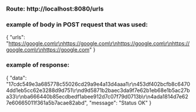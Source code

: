 ### Route: http://localhost:8080/urls

### example of body in POST request that was used:

{
    "urls": "https://google.com\r\nhttps://google.com\r\nhttps://google.com\r\nhttps://google.com\r\nhttps://google.com"
}

### example of response:

{
    "data": "17cdc549e3a685778c55026cd29a9e4a13d4aaa1\r\n453df402bcfb8c64704dd1eb5cc62e3288d9d751\r\nd9d5871b2baec3da9f7e62b1eb68e1b5ac27ba33\r\nba666440b85ecdbedf1abee912d7c07f79d0713b\r\n4ada1814d7e627e60665011f361a5b7acae82abd",
    "message": "Status OK"
}